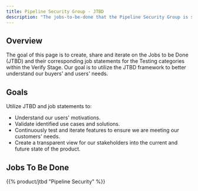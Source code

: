 ```yaml
---
title: Pipeline Security Group - JTBD
description: "The jobs-to-be-done that the Pipeline Security Group is solving for."
---
```


## Overview

The goal of this page is to create, share and iterate on the Jobs to be Done (JTBD) and their corresponding job statements for the Testing categories within the Verify Stage. Our goal is to utilize the JTBD framework to better understand our buyers' and users' needs.

## Goals

Utilize JTBD and job statements to:

- Understand our users' motivations.
- Validate identified use cases and solutions.
- Continuously test and iterate features to ensure we are meeting our customers' needs.
- Create a transparent view for our stakeholders into the current and future state of the product.

## Jobs To Be Done

{{% product/jtbd "Pipeline Security" %}}
